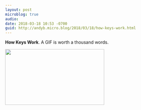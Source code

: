 ```yaml
---
layout: post
microblog: true
audio: 
date: 2018-03-18 10:53 -0700
guid: http://andyb.micro.blog/2018/03/18/how-keys-work.html
---
```

**How Keys Work**. A GIF is worth a thousand words.

<img src="http://andyb.micro.blog/uploads/2018/fa8ce5ea45.jpg" width="320" height="180" />
